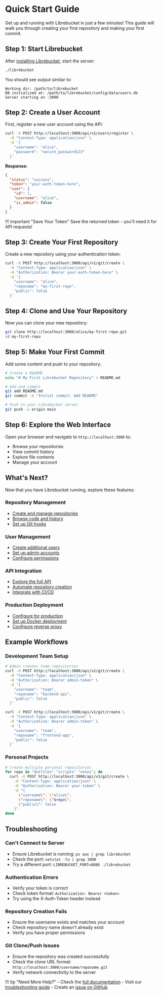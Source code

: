 # Quick Start Guide

Get up and running with Librebucket in just a few minutes! This guide will walk you through creating your first repository and making your first commit.

## Step 1: Start Librebucket

After [installing Librebucket](installation.md), start the server:

```bash
./librebucket
```

You should see output similar to:
```
Working dir: /path/to/librebucket
DB initialized at: /path/to/librebucket/config/data/users.db
Server starting on :3000
```

## Step 2: Create a User Account

First, register a new user account using the API:

```bash
curl -X POST http://localhost:3000/api/v1/users/register \
  -H "Content-Type: application/json" \
  -d '{
    "username": "alice",
    "password": "secure_password123"
  }'
```

**Response:**
```json
{
  "status": "success",
  "token": "your-auth-token-here",
  "user": {
    "id": 1,
    "username": "alice",
    "is_admin": false
  }
}
```

!!! important "Save Your Token"
    Save the returned token - you'll need it for API requests!

## Step 3: Create Your First Repository

Create a new repository using your authentication token:

```bash
curl -X POST http://localhost:3000/api/v1/git/create \
  -H "Content-Type: application/json" \
  -H "Authorization: Bearer your-auth-token-here" \
  -d '{
    "username": "alice",
    "reponame": "my-first-repo",
    "public": false
  }'
```

## Step 4: Clone and Use Your Repository

Now you can clone your new repository:

```bash
git clone http://localhost:3000/alice/my-first-repo.git
cd my-first-repo
```

## Step 5: Make Your First Commit

Add some content and push to your repository:

```bash
# Create a README
echo "# My First Librebucket Repository" > README.md

# Add and commit
git add README.md
git commit -m "Initial commit: Add README"

# Push to your Librebucket server
git push -u origin main
```

## Step 6: Explore the Web Interface

Open your browser and navigate to `http://localhost:3000` to:

- Browse your repositories
- View commit history
- Explore file contents
- Manage your account

## What's Next?

Now that you have Librebucket running, explore these features:

### Repository Management
- [Create and manage repositories](../user-guide/repositories.md)
- [Browse code and history](../user-guide/web-interface.md)
- [Set up Git hooks](../user-guide/git-hooks.md)

### User Management
- [Create additional users](../user-guide/users.md)
- [Set up admin accounts](../user-guide/administration.md)
- [Configure permissions](../user-guide/permissions.md)

### API Integration
- [Explore the full API](../api/overview.md)
- [Automate repository creation](../api/repositories.md)
- [Integrate with CI/CD](../deployment/ci-cd.md)

### Production Deployment
- [Configure for production](../deployment/self-hosting.md)
- [Set up Docker deployment](../deployment/docker.md)
- [Configure reverse proxy](../deployment/reverse-proxy.md)

## Example Workflows

### Development Team Setup

```bash
# Admin creates team repositories
curl -X POST http://localhost:3000/api/v1/git/create \
  -H "Content-Type: application/json" \
  -H "Authorization: Bearer admin-token" \
  -d '{
    "username": "team",
    "reponame": "backend-api",
    "public": false
  }'

curl -X POST http://localhost:3000/api/v1/git/create \
  -H "Content-Type: application/json" \
  -H "Authorization: Bearer admin-token" \
  -d '{
    "username": "team",
    "reponame": "frontend-app",
    "public": false
  }'
```

### Personal Projects

```bash
# Create multiple personal repositories
for repo in "dotfiles" "scripts" "notes"; do
  curl -X POST http://localhost:3000/api/v1/git/create \
    -H "Content-Type: application/json" \
    -H "Authorization: Bearer your-token" \
    -d "{
      \"username\": \"alice\",
      \"reponame\": \"$repo\",
      \"public\": false
    }"
done
```

## Troubleshooting

### Can't Connect to Server
- Ensure Librebucket is running: `ps aux | grep librebucket`
- Check the port: `netstat -ln | grep 3000`
- Try a different port: `LIBREBUCKET_PORT=8080 ./librebucket`

### Authentication Errors
- Verify your token is correct
- Check token format: `Authorization: Bearer <token>`
- Try using the X-Auth-Token header instead

### Repository Creation Fails
- Ensure the username exists and matches your account
- Check repository name doesn't already exist
- Verify you have proper permissions

### Git Clone/Push Issues
- Ensure the repository was created successfully
- Check the clone URL format: `http://localhost:3000/username/reponame.git`
- Verify network connectivity to the server

!!! tip "Need More Help?"
    - Check the [full documentation](../user-guide/web-interface.md)
    - Visit our [troubleshooting guide](../about/troubleshooting.md)
    - Create an [issue on GitHub](https://github.com/standard-group/librebucket/issues)
